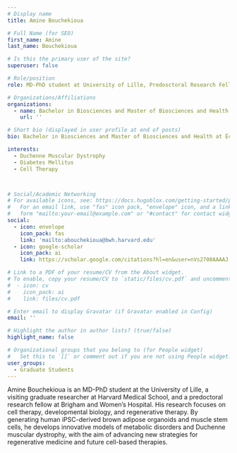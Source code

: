 ```yaml
---
# Display name
title: Amine Bouchekioua

# Full Name (for SEO)
first_name: Amine 
last_name: Bouchekioua

# Is this the primary user of the site?
superuser: false

# Role/position
role: MD-PhD student at University of Lille, Predosctoral Research Fellow at Brigham and Women's Hospital, and Visiting Graduate Student at Harvard University.

# Organizations/Affiliations
organizations:
  - name: Bachelor in Biosciences and Master of Biosciences and Health at École Normale Supérieure de Lyon. First cycle of Medical School at Claude Bernard Lyon 1 University, France. 
    url: ''

# Short bio (displayed in user profile at end of posts)
bio: Bachelor in Biosciences and Master of Biosciences and Health at École Normale Supérieure de Lyon. First cycle of Medical School at Claude Bernard Lyon 1 University, France. 

interests:
  - Duchenne Muscular Dystrophy
  - Diabetes Mellitus
  - Cell Therapy



# Social/Academic Networking
# For available icons, see: https://docs.hugoblox.com/getting-started/page-builder/#icons
#   For an email link, use "fas" icon pack, "envelope" icon, and a link in the
#   form "mailto:your-email@example.com" or "#contact" for contact widget.
social:
  - icon: envelope
    icon_pack: fas
    link: 'mailto:abouchekioua@bwh.harvard.edu'
  - icon: google-scholar
    icon_pack: ai
    link: https://scholar.google.com/citations?hl=en&user=nVs2700AAAAJ

# Link to a PDF of your resume/CV from the About widget.
# To enable, copy your resume/CV to `static/files/cv.pdf` and uncomment the lines below.
#  - icon: cv
#    icon_pack: ai
#    link: files/cv.pdf

# Enter email to display Gravatar (if Gravatar enabled in Config)
email: ''

# Highlight the author in author lists? (true/false)
highlight_name: false

# Organizational groups that you belong to (for People widget)
#   Set this to `[]` or comment out if you are not using People widget.
user_groups:
  - Graduate Students
---
```


Amine Bouchekioua is an MD-PhD student at the University of Lille, a visiting graduate researcher at Harvard Medical School, and a predoctoral research fellow at Brigham and Women’s Hospital. His research focuses on cell therapy, developmental biology, and regenerative therapy. By generating human iPSC-derived brown adipose organoids and muscle stem cells, he develops innovative models of metabolic disorders and Duchenne muscular dystrophy, with the aim of advancing new strategies for regenerative medicine and future cell-based therapies.